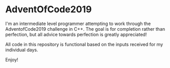 # AdventOfCode2019

I'm an intermediate level programmer attempting to work through the AdventofCode2019 challenge in C++.
The goal is for completion rather than perfection, but all advice towards perfection is greatly appreciated!

All code in this repository is functional based on the inputs received for my individual days.

Enjoy!
